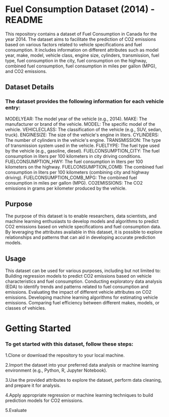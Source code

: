 <h1>Fuel Consumption Dataset (2014) - README</h1>

<p>This repository contains a dataset of Fuel Consumption in Canada for the year 2014. The dataset aims to facilitate the prediction of CO2 emissions based on various factors related to vehicle specifications and fuel consumption. It includes information on different attributes such as model year, make, model, vehicle class, engine size, cylinders, transmission, fuel type, fuel consumption in the city, fuel consumption on the highway, combined fuel consumption, fuel consumption in miles per gallon (MPG), and CO2 emissions.
</p>

<h2>Dataset Details</h2>
<h3>The dataset provides the following information for each vehicle entry:</h3>
<p>
MODELYEAR: The model year of the vehicle (e.g., 2014).
MAKE: The manufacturer or brand of the vehicle.
MODEL: The specific model of the vehicle.
VEHICLECLASS: The classification of the vehicle (e.g., SUV, sedan, truck).
ENGINESIZE: The size of the vehicle's engine in liters.
CYLINDERS: The number of cylinders in the vehicle's engine.
TRANSMISSION: The type of transmission system used in the vehicle.
FUELTYPE: The fuel type used by the vehicle (e.g., gasoline, diesel).
FUELCONSUMPTION_CITY: The fuel consumption in liters per 100 kilometers in city driving conditions.
FUELCONSUMPTION_HWY: The fuel consumption in liters per 100 kilometers on the highway.
FUELCONSUMPTION_COMB: The combined fuel consumption in liters per 100 kilometers (combining city and highway driving).
FUELCONSUMPTION_COMB_MPG: The combined fuel consumption in miles per gallon (MPG).
CO2EMISSIONS: The CO2 emissions in grams per kilometer produced by the vehicle.
</p>
<h2>Purpose</h2>
<p>The purpose of this dataset is to enable researchers, data scientists, and machine learning enthusiasts to develop models and algorithms to predict CO2 emissions based on vehicle specifications and fuel consumption data. By leveraging the attributes available in this dataset, it is possible to explore relationships and patterns that can aid in developing accurate prediction models.
</p>
<h2>Usage</h2>
<p>
This dataset can be used for various purposes, including but not limited to:
Building regression models to predict CO2 emissions based on vehicle characteristics and fuel consumption.
Conducting exploratory data analysis (EDA) to identify trends and patterns related to fuel consumption and emissions.
Evaluating the impact of different vehicle attributes on CO2 emissions.
Developing machine learning algorithms for estimating vehicle emissions.
Comparing fuel efficiency between different makes, models, or classes of vehicles.
</p>

<h1>Getting Started</h1>
<p>
<h3>To get started with this dataset, follow these steps:</h3>
<p>1.Clone or download the repository to your local machine.</p>
<p>2.Import the dataset into your preferred data analysis or machine learning environment (e.g., Python, R, Jupyter Notebook).</p>
<p>3.Use the provided attributes to explore the dataset, perform data cleaning, and prepare it for analysis.</p>
<p>4.Apply appropriate regression or machine learning techniques to build prediction models for CO2 emissions.</p>
<p>5.Evaluate</p>
</p>
